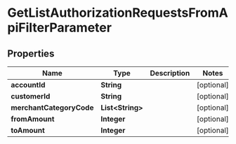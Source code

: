 

# GetListAuthorizationRequestsFromApiFilterParameter


## Properties

| Name | Type | Description | Notes |
|------------ | ------------- | ------------- | -------------|
|**accountId** | **String** |  |  [optional] |
|**customerId** | **String** |  |  [optional] |
|**merchantCategoryCode** | **List&lt;String&gt;** |  |  [optional] |
|**fromAmount** | **Integer** |  |  [optional] |
|**toAmount** | **Integer** |  |  [optional] |



